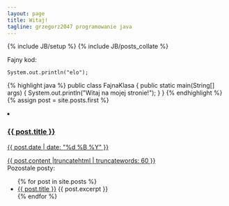 ```yaml
---
layout: page
title: Witaj!
tagline: grzegorz2047 programowanie java
---
```

{% include JB/setup %}
{% include JB/posts_collate %}

Fajny kod:

	System.out.println("elo");

{% highlight java %}
public class FajnaKlasa {
	public static main(String[] args) {
		System.out.println("Witaj na mojej stronie!");
	}
}
{% endhighlight %}
{% assign post = site.posts.first %}
	<li>
		<a href="{{ post.url }}">
		<h3>{{ post.title }}</h3>
		<p class="blogdate">{{ post.date | date: "%d %B %Y" }}</p>
		<div>{{ post.content |truncatehtml | truncatewords: 60 }}</div>
		</a>
	</li>
Pozostale posty:
	<ul>
	  {% for post in site.posts %}
		<li>
		  <a href="{{ post.url }}">{{ post.title }}</a>
		  {{ post.excerpt }}
		</li>
	  {% endfor %}
	</ul>